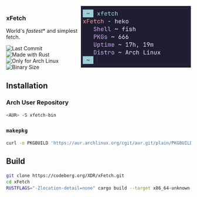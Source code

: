 <img src="assets/xFetch.jpg" align="right" width="300">

### xFetch

World's _fastest_* and simplest fetch.

![Last Commit](https://img.shields.io/gitea/last-commit/XDR/xFetch?display_timestamp=committer&gitea_url=https%3A%2F%2Fcodeberg.org&style=for-the-badge)
![Made with Rust](https://img.shields.io/badge/made%20with%20rust-%23000000.svg?style=for-the-badge&logo=rust&logoColor=white)
![Only for Arch Linux](https://img.shields.io/badge/Only%20For%20Arch%20Linux-1793D1?logo=arch-linux&logoColor=fff&style=for-the-badge)
![Binary Size](https://img.shields.io/badge/Binary_Size-Miniscule_(100%20kb)-7ED321?logo=hack-the-box&logoColor=fff&style=for-the-badge)

## Installation
### Arch User Repository

```sh
<AUR> -S xfetch-bin
```

### `makepkg`

```sh
curl -o PKGBUILD 'https://aur.archlinux.org/cgit/aur.git/plain/PKGBUILD?h=xfetch-bin' | makepkg --si
```


## Build

```sh
git clone https://codeberg.org/XDR/xFetch.git
cd xFetch
RUSTFLAGS="-Zlocation-detail=none" cargo build --target x86_64-unknown-linux-gnu --profile release -Z build-std=std,panic_abort -Z build-std-features=panic_immediate_abort
```
